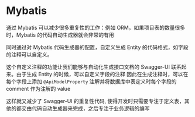 # Mybatis

通过 Mybatis 可以减少很多重复性的工作：例如 ORM，如果项目表的数量很多时，Mybatis 的代码自动生成器就会非常的有用

同时通过对 Mybatis 代码生成器的配置，自定义生成 Entity 的代码格式，如字段的注释可以自定义。

这个自定义注释的功能让我们能够与自动化生成接口文档的 Swagger-UI 联系起来。由于生成 Entity 的时候，可以自定义字段的注释
因此在生成注释时，可以在每个字段上添加 `@ApiModelProperty` 注解并将数据库中表定义时每个字段的 comment 作为注解的 value

这样就又减少了 Swagger-UI 的重复性代码, 使得开发时只需要专注于定义表，其他的都交由代码自动生成器来完成，之后专注于业务逻辑的编写